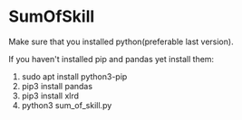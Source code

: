 # SumOfSkill

Make sure that you installed python(preferable last version).

If you haven't installed pip and pandas yet install them:
    <ol>
    <li> sudo apt install python3-pip </li>
    <li> pip3 install pandas </li>
    <li> pip3 install xlrd </li>
    <li> python3 sum_of_skill.py </li>
    </ol>
